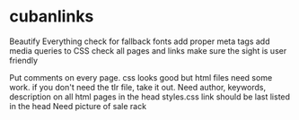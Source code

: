 # cubanlinks

 
 Beautify Everything
 check for fallback fonts
 add proper meta tags
 add media queries to CSS
 check all pages and links
make sure the sight is user friendly 


Put comments on every page. css looks good but html files need some work.
if you don't need the tlr file, take it out.
Need author, keywords, description on all html pages in the head
styles.css link should be last listed in the head
Need picture of sale rack
